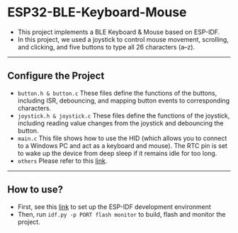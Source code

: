 # ESP32-BLE-Keyboard-Mouse
* This project implements a BLE Keyboard & Mouse based on ESP-IDF.
* In this project, we used a joystick to control mouse movement, scrolling, and clicking, and five buttons to type all 26 characters (a–z).

****
## Configure the Project

* `button.h & button.c` These files define the functions of the buttons, including ISR, debouncing, and mapping button events to corresponding characters.
* `joystick.h & joystick.c` These files define the functions of the joystick, including reading value changes from the joystick and debouncing the button.
* `main.c` This file shows how to use the HID (which allows you to connect to a Windows PC and act as a keyboard and mouse). The RTC pin is set to wake up the device from deep sleep if it remains idle for too long.
* `others` Please refer to this [link](https://github.com/espressif/esp-idf/tree/master/examples/bluetooth/bluedroid/ble/ble_hid_device_demo#esp-idf-ble-hid-example).

****
## How to use?
* First, see this [link](https://github.com/espressif/esp-idf) to set up the ESP-IDF development environment
* Then, run `idf.py -p PORT flash monitor` to build, flash and monitor the project.
